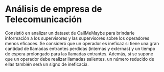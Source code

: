 # Análisis de empresa de Telecomunicación
Consistió en analizar un dataset de CallMeMaybe para brindarle información a los supervisores y las supervisores sobre los operadores menos eficaces. Se consideró que un operador es ineficaz si tiene una gran cantidad de llamadas entrantes perdidas (internas y externas) y un tiempo de espera prolongado para las llamadas entrantes. Además, si se supone que un operador debe realizar llamadas salientes, un número reducido de ellas también será un signo de ineficacia.
